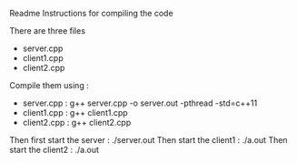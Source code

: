 Readme
Instructions for compiling the code

There are three files
- server.cpp
- client1.cpp
- client2.cpp

Compile them using :
- server.cpp : g++ server.cpp -o server.out -pthread -std=c++11
- client1.cpp : g++ client1.cpp
- client2.cpp : g++ client2.cpp

Then first start the server : ./server.out
Then start the client1 : ./a.out
Then start the client2 : ./a.out
